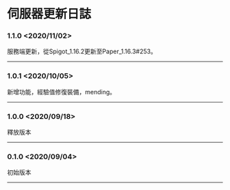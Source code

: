 # 伺服器更新日誌
### 1.1.0 <2020/11/02>
服務端更新，從Spigot_1.16.2更新至Paper_1.16.3#253。
***
### 1.0.1 <2020/10/05>
新增功能，經驗值修復裝備，mending。
***
### 1.0.0 <2020/09/18>
釋放版本
***
### 0.1.0 <2020/09/04>
初始版本
***
